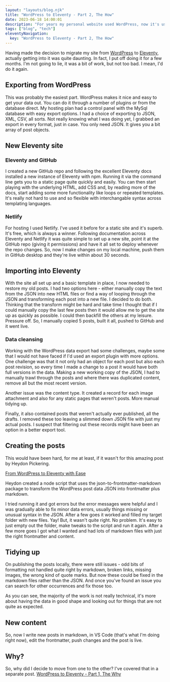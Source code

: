 ```yaml
---
layout: "layouts/blog.njk"
title: "WordPress to Eleventy - Part 2, The How"
date: 2023-06-18 14:00:01
description: "For years my personal website used WordPress, now it's using Eleventy and this is how I migrated it"
tags: ["blog", "tech"]
eleventyNavigation:
  key: "WordPress to Eleventy - Part 2, The How"
---
```


Having made the decision to migrate my site from [WordPress](https://en-gb.wordpress.org/) to [Eleventy](https://www.11ty.dev/), actually getting into it was quite daunting. In fact, I put off doing it for a few months. I'm not going to lie, it was a bit of work, but not too bad. I mean, I'd do it again.

## Exporting from WordPress

This was probably the easiest part. WordPress makes it nice and easy to get your data out. You can do it through a number of plugins or from the database direct. My hosting plan had a control panel with the MySql database with easy export options. I had a choice of exporting to JSON, XML, CSV, all sorts. Not really knowing what I was doing yet, I grabbed an export in every format, just in case. You only need JSON. It gives you a bit array of post objects.

## New Eleventy site

### Eleventy and GitHub

I created a new GitHub repo and following the excellent Eleventy docs installed a new instance of Eleventy with npm. Running it via the command line gets you to a static page quite quickly and easily. You can then start playing with the underlying HTML, add CSS and, by reading more of the docs, start adding some more functionality like loops or repeated templates. It's really not hard to use and so flexible with interchangable syntax across templating languages.

### Netlify

For hosting I used Netlify. I've used it before for a static site and it's superb. It's free, which is always a winner. Following documentation across Eleventy and Netlify it was quite simple to set up a new site, point it at the GitHub repo (giving it permissions) and have it all set to deploy whenever the repo changes. So, now I make changes on my local machine, push them in GitHub desktop and they're live within about 30 seconds.

## Importing into Eleventy

With the site all set up and a basic template in place, I now needed to restore my old posts. I had two options here - either manually copy the text from the JSON into new HTML files or find a way of looping through the JSON and transforming each post into a new file. I decided to do both. Thinking that the transform might be hard and take time I thought that if I could manually copy the last few posts then it would allow me to get the site up as quickly as possible. I could then backfill the others at my leisure. Pressure off. So, I manually copied 5 posts, built it all, pushed to GitHub and it went live.

### Data cleansing

Working with the WordPress data export had some challenges, maybe some that I would not have faced if I'd used an export plugin with more options. One challenge was that it not only had an object for each post but also each post revision, so every time I made a change to a post it would have both full versions in the data. Making a new working copy of the JSON, I had to manually trawl through the posts and where there was duplicated content, remove all but the most recent version.

Another issue was the content type. It created a record for each image attachment and also for any static pages that weren't posts. More manual tidying up.

Finally, it also contained posts that weren't actually ever published, all the drafts. I removed these too leaving a slimmed down JSON file with just my actual posts. I suspect that filtering out these records might have been an option in a better export tool.

## Creating the posts

This would have been hard, for me at least, if it wasn't for this amazing post by Heydon Pickering.

[From WordPress to Eleventy with Ease](https://heydonworks.com/article/wordpress-to-eleventy/)

Heydon created a node script that uses the json-to-frontmatter-markdown package to transform the WordPress post data JSON into frontmatter plus markdown.

I tried running it and got errors but the error messages were helpful and I was gradually able to fix minor data errors, usually things missing or unusual syntax in the JSON. After a few goes it worked and filled my target folder with new files. Yay! But, it wasn't quite right. No problem. It's easy to just empty out the folder, make tweaks to the script and run it again. After a few more goes I got what I wanted and had lots of markdown files with just the right frontmatter and content.

## Tidying up

On publishing the posts locally, there were still issues - odd bits of formatting not handled quite right by markdown, broken links, missing images, the wrong kind of quote marks. But now these could be fixed in the markdown files rather than the JSON. And once you've found an issue you can search for other occurrences and fix those too.

As you can see, the majority of the work is not really technical, it's more about having the data in good shape and looking out for things that are not quite as expected.

## New content

So, now I write new posts in markdown, in VS Code (that's what I'm doing right now), edit the frontmatter, push changes and the post is live.

## Why?

So, why did I decide to move from one to the other? I've covered that in a separate post.
[WordPress to Eleventy - Part 1, The Why](../wordpress-to-eleventy-part-1-the-why)
